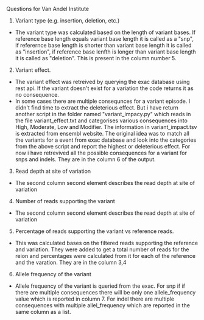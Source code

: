 Questions for Van Andel Institute

1. Variant type (e.g. insertion, deletion, etc.)
- The variant type was calculated based on the length of variant bases. If reference base length equals variant base length it is called as a "snp",
if referernce base length is shorter than variant base length it is called as "insertion", if reference base lenfth is longer than variant base length it is called as "deletion". This is present in the column number 5.

2. Variant effect.
- The variant effect was retreived by querying the exac database using rest api. If the variant doesn't exist for a variation the code returns it as no consequence.
- In some cases there are multiple consequnces for a variant episode. I didn't find time to extract the deleterious effect. But i have return another script in the folder named "variant_impacy.py" which reads in the file variant_effect.txt and categorises various consequences into High, Moderate, Low and Modifier. The information in variant_impact.tsv is extracted from ensembl website. The original idea was to match all the variants for a event from exac database and look into the categories from the above script and report the highest or deleterious effect. For now i have retrevived all the possible consequences for a variant for snps and indels. They are in the column 6 of the output.

3. Read depth at site of variation
- The second column second element describes the read depth at site of variation

4. Number of reads supporting the variant
- The second column second element describes the read depth at site of variation

5. Percentage of reads supporting the variant vs reference reads.
- This was calculated bases on the filtered reads supporting the reference and variation. They were added to get a total number of reads for the reion and percentages were calculated from it for each of the reference and the varation. They are in the column 3,4

6. Allele frequency of the variant
- Allele frequency of the variant is queried from the exac. For snp if if there are multiple consequences there will be only one allele_frequency value which is reported in column 7. For indel there are multiple consequences with multiple allel_frequency which are reported in the same column as a list.